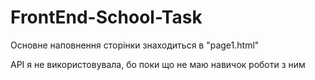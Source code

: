 # FrontEnd-School-Task

Основне наповнення сторінки знаходиться в "page1.html"

API я не використовувала, бо поки що не маю навичок роботи з ним
